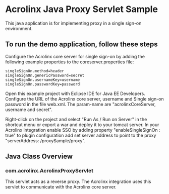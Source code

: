 # Acrolinx Java Proxy Servlet Sample

This java application is for implementing proxy in a single sign-on environment.

## To run the demo application, follow these steps

Configure the Acrolinx core server for single sign-on by adding the following example properties to the coreserver.properties file:

```
singleSignOn.method=header
singleSignOn.genericPassword=secret
singleSignOn.usernameKey=username
singleSignOn.passwordKey=password
```

Open this example project with Eclipse IDE for Java EE Developers.
Configure the URL of the Acrolinx core server, username and Single sign-on password in the file web.xml. The param-name are "acrolinxCoreServer, username and secret".

Right-click on the project and select "Run As / Run on Server" in the shortcut menu or export a war and deploy it to your tomcat server.
In your Acrolinx integration enable SSO by adding property "enableSingleSignOn : true" to plugin configuration add set server address to point to the proxy "serverAddress: /proxySample/proxy".

## Java Class Overview


### com.acrolinx.AcrolinxProxyServlet

This servlet acts as a reverse proxy. The Acrolinx integration uses this servlet to communicate with the Acrolinx core server.